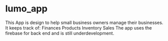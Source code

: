 # lumo_app

This App is design to help small business owners manage their businesses.
It keeps track of: 
                    Finances
                    Products
                    Inventory
                    Sales
The app uses the firebase for back end and is still underdevelopment.